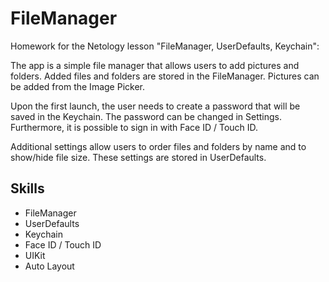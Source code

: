 # FileManager

Homework for the Netology lesson "FileManager, UserDefaults, Keychain":

The app is a simple file manager that allows users to add pictures and folders.
Added files and folders are stored in the FileManager.
Pictures can be added from the Image Picker.

Upon the first launch, the user needs to create a password that will be saved in the Keychain. The password can be changed in Settings. Furthermore, it is possible to sign in with Face ID / Touch ID.

Additional settings allow users to order files and folders by name and to show/hide file size. These settings are stored in UserDefaults.

## Skills
* FileManager
* UserDefaults
* Keychain
* Face ID / Touch ID
* UIKit
* Auto Layout
